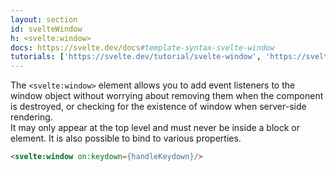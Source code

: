 ```yaml
---
layout: section
id: svelteWindow
h: <svelte:window>
docs: https://svelte.dev/docs#template-syntax-svelte-window
tutorials: ['https://svelte.dev/tutorial/svelte-window', 'https://svelte.dev/tutorial/svelte-window-bindings']
---
```

The `<svelte:window>` element allows you to add event listeners to the window object without worrying about removing them when the component is destroyed, or checking for the existence of window when server-side rendering.  
It may only appear at the top level and must never be inside a block or element. It is also possible to bind to various properties. 
```html
<svelte:window on:keydown={handleKeydown}/>
```